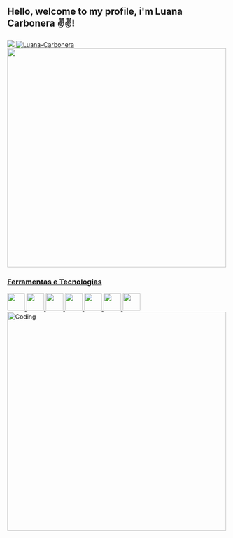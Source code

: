 ## Hello, welcome to my profile, i'm Luana Carbonera ✌️✌️! 
 <div>
  <a href="https://github.com/Luana-Carbonera">
  <img align="eight" src="https://github-readme-stats.vercel.app/api?username=Luana-Carbonera&show_icons=true&theme=highcontrast&include_all_commits=true&count_private=true"/>
  <img align="eight" src="https://github-readme-streak-stats.herokuapp.com/?user=Luana-Carbonera&theme=highcontrast" alt="Luana-Carbonera" />
  <img align="center" width="500" src="https://github-readme-stats.vercel.app/api/top-langs/?username=Luana-Carbonera&layout=compact&langs_count=7&theme=highcontrast"/>
  
  
 
</div>
 
### Ferramentas e Tecnologias
<img src="https://cdn.jsdelivr.net/gh/devicons/devicon/icons/git/git-original.svg" width="40" height="40"/>
<img src="https://cdn.jsdelivr.net/gh/devicons/devicon/icons/css3/css3-original.svg" width="40" height="40"/>
<img src="https://cdn.jsdelivr.net/gh/devicons/devicon/icons/html5/html5-original.svg" width="40" height="40"/>
<img src="https://cdn.jsdelivr.net/gh/devicons/devicon/icons/python/python-original.svg" width="40" height="40"/>
<img src="https://cdn.jsdelivr.net/gh/devicons/devicon/icons/vscode/vscode-original.svg" width="40" height="40"/>
<img src="https://cdn.jsdelivr.net/gh/devicons/devicon/icons/pycharm/pycharm-original.svg" width="40" height="40"/>
<img src="https://cdn.jsdelivr.net/gh/devicons/devicon/icons/javascript/javascript-original.svg" width="40" height="40"/>
<br><img align="center" alt="Coding" width="500" src="https://miro.medium.com/max/1600/0*K2WLMTExLyida7OR.gif" />
